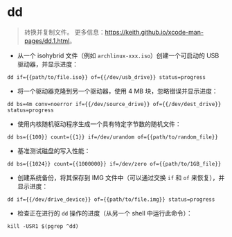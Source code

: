 # dd

> 转换并复制文件。
> 更多信息：<https://keith.github.io/xcode-man-pages/dd.1.html>。

- 从一个 isohybrid 文件（例如 `archlinux-xxx.iso`）创建一个可启动的 USB 驱动器，并显示进度：

`dd if={{path/to/file.iso}} of={{/dev/usb_drive}} status=progress`

- 将一个驱动器克隆到另一个驱动器，使用 4 MB 块，忽略错误并显示进度：

`dd bs=4m conv=noerror if={{/dev/source_drive}} of={{/dev/dest_drive}} status=progress`

- 使用内核随机驱动程序生成一个具有特定字节数的随机文件：

`dd bs={{100}} count={{1}} if=/dev/urandom of={{path/to/random_file}}`

- 基准测试磁盘的写入性能：

`dd bs={{1024}} count={{1000000}} if=/dev/zero of={{path/to/1GB_file}}`

- 创建系统备份，将其保存到 IMG 文件中（可以通过交换 `if` 和 `of` 来恢复），并显示进度：

`dd if={{/dev/drive_device}} of={{path/to/file.img}} status=progress`

- 检查正在进行的 `dd` 操作的进度（从另一个 shell 中运行此命令）：

`kill -USR1 $(pgrep ^dd)`